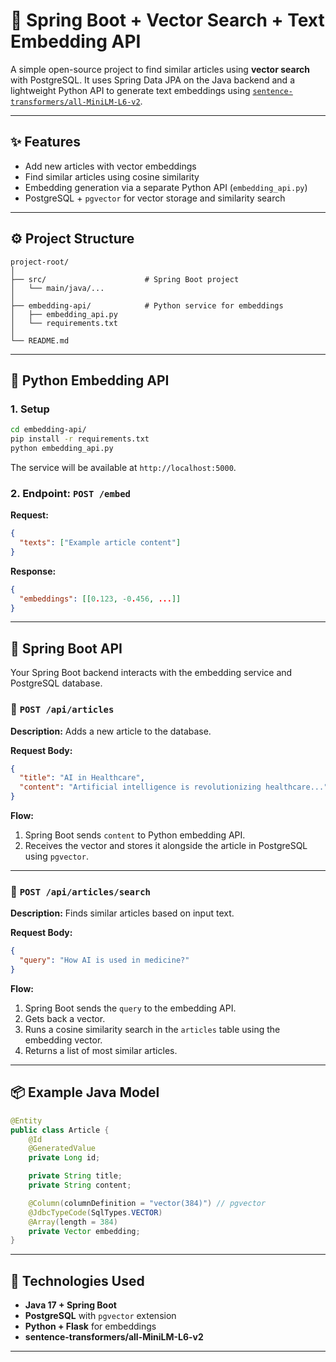 
# 🧠 Spring Boot + Vector Search + Text Embedding API

A simple open-source project to find similar articles using **vector search** with PostgreSQL. It uses Spring Data JPA on the Java backend and a lightweight Python API to generate text embeddings using [`sentence-transformers/all-MiniLM-L6-v2`](https://huggingface.co/sentence-transformers/all-MiniLM-L6-v2).

---

## ✨ Features

* Add new articles with vector embeddings
* Find similar articles using cosine similarity
* Embedding generation via a separate Python API (`embedding_api.py`)
* PostgreSQL + `pgvector` for vector storage and similarity search

---

## ⚙️ Project Structure

```text
project-root/
│
├── src/                      # Spring Boot project
│   └── main/java/...
│
├── embedding-api/            # Python service for embeddings
│   ├── embedding_api.py
│   └── requirements.txt
│
└── README.md
```

---

## 🧪 Python Embedding API

### 1. Setup

```bash
cd embedding-api/
pip install -r requirements.txt
python embedding_api.py
```

The service will be available at `http://localhost:5000`.

### 2. Endpoint: `POST /embed`

**Request:**

```json
{
  "texts": ["Example article content"]
}
```

**Response:**

```json
{
  "embeddings": [[0.123, -0.456, ...]]
}
```

---

## 🚀 Spring Boot API

Your Spring Boot backend interacts with the embedding service and PostgreSQL database.

### 🔹 `POST /api/articles`

**Description:** Adds a new article to the database.

**Request Body:**

```json
{
  "title": "AI in Healthcare",
  "content": "Artificial intelligence is revolutionizing healthcare..."
}
```

**Flow:**

1. Spring Boot sends `content` to Python embedding API.
2. Receives the vector and stores it alongside the article in PostgreSQL using `pgvector`.

---

### 🔹 `POST /api/articles/search`

**Description:** Finds similar articles based on input text.

**Request Body:**

```json
{
  "query": "How AI is used in medicine?"
}
```

**Flow:**

1. Spring Boot sends the `query` to the embedding API.
2. Gets back a vector.
3. Runs a cosine similarity search in the `articles` table using the embedding vector.
4. Returns a list of most similar articles.

---

## 📦 Example Java Model

```java
@Entity
public class Article {
    @Id
    @GeneratedValue
    private Long id;

    private String title;
    private String content;

    @Column(columnDefinition = "vector(384)") // pgvector
    @JdbcTypeCode(SqlTypes.VECTOR)
    @Array(length = 384)
    private Vector embedding;
}
```

---

## 🧠 Technologies Used

* **Java 17 + Spring Boot**
* **PostgreSQL** with `pgvector` extension
* **Python + Flask** for embeddings
* **sentence-transformers/all-MiniLM-L6-v2**

---

